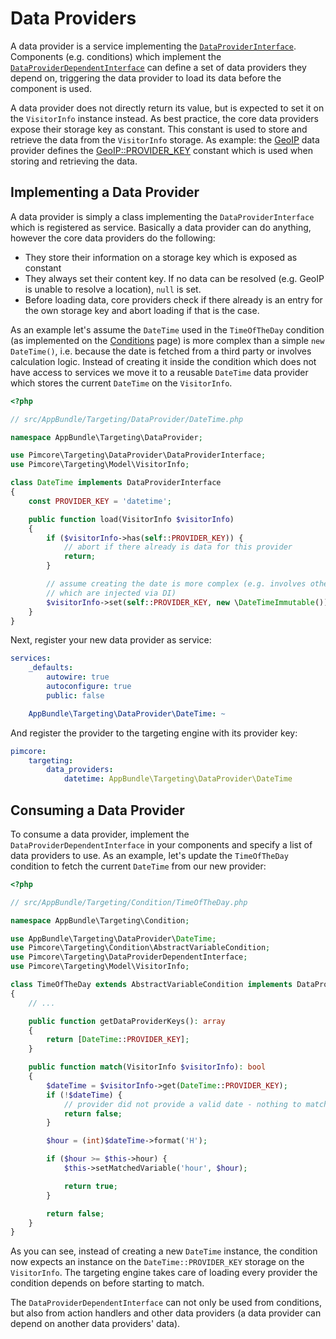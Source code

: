 # Data Providers

A data provider is a service implementing the [`DataProviderInterface`](https://github.com/pimcore/pimcore/blob/master/pimcore/lib/Pimcore/Targeting/DataProvider/DataProviderInterface.php).
Components (e.g. conditions) which implement the [`DataProviderDependentInterface`](https://github.com/pimcore/pimcore/blob/master/pimcore/lib/Pimcore/Targeting/DataProviderDependentInterface.php)
can define a set of data providers they depend on, triggering the data provider to load its data before the component
is used.

A data provider does not directly return its value, but is expected to set it on the `VisitorInfo` instance instead. As
best practice, the core data providers expose their storage key as constant. This constant is used to store and retrieve
the data from the `VisitorInfo` storage. As example: the [GeoIP](https://github.com/pimcore/pimcore/blob/master/pimcore/lib/Pimcore/Targeting/DataProvider/GeoIp.php)
data provider defines the [GeoIP::PROVIDER_KEY](https://github.com/pimcore/pimcore/blob/master/pimcore/lib/Pimcore/Targeting/DataProvider/GeoIp.php#L28)
constant which is used when storing and retrieving the data.

## Implementing a Data Provider

A data provider is simply a class implementing the `DataProviderInterface` which is registered as service. Basically a
data provider can do anything, however the core data providers do the following:

* They store their information on a storage key which is exposed as constant
* They always set their content key. If no data can be resolved (e.g. GeoIP is unable to resolve a location), `null` is set.
* Before loading data, core providers check if there already is an entry for the own storage key and abort loading if that
 is the case.

As an example let's assume the `DateTime` used in the `TimeOfTheDay` condition (as implemented on the [Conditions](./03_Conditions.md)
page) is more complex than a simple `new DateTime()`, i.e. because the date is fetched from a third party or involves
calculation logic. Instead of creating it inside the condition which does not have access to services we move it to a
reusable `DateTime` data provider which stores the current `DateTime` on the `VisitorInfo`.

```php
<?php

// src/AppBundle/Targeting/DataProvider/DateTime.php

namespace AppBundle\Targeting\DataProvider;

use Pimcore\Targeting\DataProvider\DataProviderInterface;
use Pimcore\Targeting\Model\VisitorInfo;

class DateTime implements DataProviderInterface
{
    const PROVIDER_KEY = 'datetime';

    public function load(VisitorInfo $visitorInfo)
    {
        if ($visitorInfo->has(self::PROVIDER_KEY)) {
            // abort if there already is data for this provider 
            return;
        }

        // assume creating the date is more complex (e.g. involves other services
        // which are injected via DI)
        $visitorInfo->set(self::PROVIDER_KEY, new \DateTimeImmutable());
    }
}
```

Next, register your new data provider as service:

```yaml
services:
    _defaults:
        autowire: true
        autoconfigure: true
        public: false

    AppBundle\Targeting\DataProvider\DateTime: ~
```

And register the provider to the targeting engine with its provider key:

```yaml
pimcore:
    targeting:
        data_providers:
            datetime: AppBundle\Targeting\DataProvider\DateTime
```


## Consuming a Data Provider

To consume a data provider, implement the `DataProviderDependentInterface` in your components and specify a list of data
providers to use. As an example, let's update the `TimeOfTheDay` condition to fetch the current `DateTime` from our new
provider:

```php
<?php

// src/AppBundle/Targeting/Condition/TimeOfTheDay.php

namespace AppBundle\Targeting\Condition;

use AppBundle\Targeting\DataProvider\DateTime;
use Pimcore\Targeting\Condition\AbstractVariableCondition;
use Pimcore\Targeting\DataProviderDependentInterface;
use Pimcore\Targeting\Model\VisitorInfo;

class TimeOfTheDay extends AbstractVariableCondition implements DataProviderDependentInterface
{
    // ...

    public function getDataProviderKeys(): array
    {
        return [DateTime::PROVIDER_KEY];
    }

    public function match(VisitorInfo $visitorInfo): bool
    {
        $dateTime = $visitorInfo->get(DateTime::PROVIDER_KEY);
        if (!$dateTime) {
            // provider did not provide a valid date - nothing to match against
            return false;
        }

        $hour = (int)$dateTime->format('H');

        if ($hour >= $this->hour) {
            $this->setMatchedVariable('hour', $hour);

            return true;
        }

        return false;
    }
}
```

As you can see, instead of creating a new `DateTime` instance, the condition now expects an instance on the `DateTime::PROVIDER_KEY`
storage on the `VisitorInfo`. The targeting engine takes care of loading every provider the condition depends on before
starting to match. 

The `DataProviderDependentInterface` can not only be used from conditions, but also from action handlers and other 
data providers (a data provider can depend on another data providers' data).
